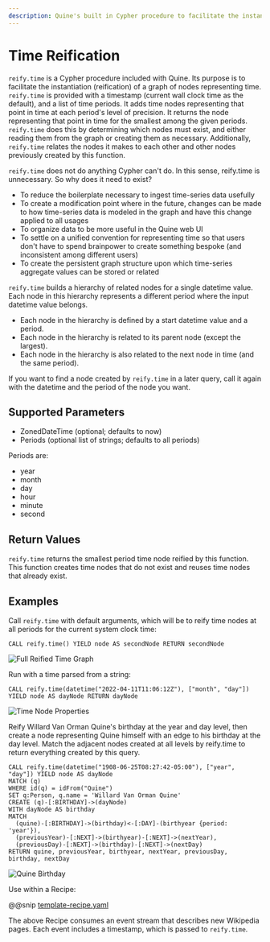 ```yaml
---
description: Quine's built in Cypher procedure to facilitate the instantiation (reification) of a graph of nodes representing time
---
```

# Time Reification

`reify.time` is a Cypher procedure included with Quine. Its purpose is to facilitate the instantiation (reification) of
a graph of nodes representing time. `reify.time` is provided with a timestamp (current wall clock time as the default),
and a list of time periods. It adds time nodes representing that point in time at each period's level of precision.
It returns the node representing that point in time for the smallest among the given periods. `reify.time` does this by
determining which nodes must exist, and either reading them from the graph or creating them as necessary. Additionally,
`reify.time` relates the nodes it makes to each other and other nodes previously created by this function.

`reify.time` does not do anything Cypher can't do. In this sense, reify.time is unnecessary. So why does it need to exist?

* To reduce the boilerplate necessary to ingest time-series data usefully
* To create a modification point where in the future, changes can be made to how time-series data is modeled in the graph and have this change applied to all usages
* To organize data to be more useful in the Quine web UI
* To settle on a unified convention for representing time so that users don't have to spend brainpower to create something bespoke (and inconsistent among different users)
* To create the persistent graph structure upon which time-series aggregate values can be stored or related

`reify.time` builds a hierarchy of related nodes for a single datetime value. Each node in this hierarchy represents a different period where the input datetime value belongs. 

* Each node in the hierarchy is defined by a start datetime value and a period. 
* Each node in the hierarchy is related to its parent node (except the largest). 
* Each node in the hierarchy is also related to the next node in time (and the same period).

If you want to find a node created by `reify.time` in a later query, call it again with the datetime and the period of
the node you want.

## Supported Parameters

* ZonedDateTime (optional; defaults to now)
* Periods (optional list of strings; defaults to all periods)

Periods are:

* year
* month
* day
* hour
* minute
* second

## Return Values

`reify.time` returns the smallest period time node reified by this function. This function creates time nodes that do not exist and reuses time nodes that already exist.

## Examples

Call `reify.time` with default arguments, which will be to reify time nodes at all periods for the current system clock time:

```cypher
CALL reify.time() YIELD node AS secondNode RETURN secondNode
```

![Full Reified Time Graph](reify-time-full.png)

Run with a time parsed from a string:

```cypher
CALL reify.time(datetime("2022-04-11T11:06:12Z"), ["month", "day"]) YIELD node AS dayNode RETURN dayNode
```

![Time Node Properties](time-node-properties.png)

Reify Willard Van Orman Quine's birthday at the year and day level, then create a node representing Quine himself with
an edge to his birthday at the day level. Match the adjacent nodes created at all levels by reify.time to return
everything created by this query.

```cypher
CALL reify.time(datetime("1908-06-25T08:27:42-05:00"), ["year", "day"]) YIELD node AS dayNode
MATCH (q)
WHERE id(q) = idFrom("Quine")
SET q:Person, q.name = 'Willard Van Orman Quine'
CREATE (q)-[:BIRTHDAY]->(dayNode)
WITH dayNode AS birthday
MATCH
  (quine)-[:BIRTHDAY]->(birthday)<-[:DAY]-(birthyear {period: 'year'}),
  (previousYear)-[:NEXT]->(birthyear)-[:NEXT]->(nextYear),
  (previousDay)-[:NEXT]->(birthday)-[:NEXT]->(nextDay)
RETURN quine, previousYear, birthyear, nextYear, previousDay, birthday, nextDay
```

![Quine Birthday](quine-birthday.png)

Use within a Recipe:

@@snip [template-recipe.yaml]($quine$/recipes/wikipedia.yaml)

The above Recipe consumes an event stream that describes new Wikipedia pages. Each event includes a timestamp, which is passed to `reify.time`.
